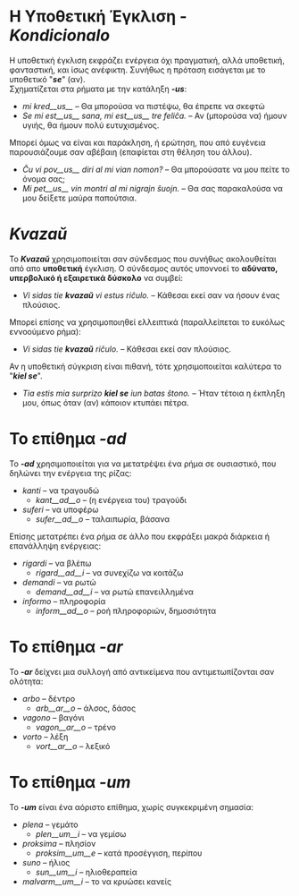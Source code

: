 # Η Υποθετική Έγκλιση - *Kondicionalo*

Η υποθετική έγκλιση εκφράζει ενέργεια όχι πραγματική, αλλά υποθετική, φανταστική, και ίσως ανέφικτη. Συνήθως η πρόταση εισάγεται με το υποθετικό "*__se__*" (αν).  
Σχηματίζεται στα ρήματα με την κατάληξη *__-us__*:

- *mi kred__us__* – Θα μπορούσα να πιστέψω, θα έπρεπε να σκεφτώ
- *Se mi est__us__ sana, mi est__us__ tre feliĉa.* – Αν (μπορούσα να) ήμουν υγιής, θα ήμουν πολύ ευτυχισμένος.

Μπορεί όμως να είναι και παράκληση, ή ερώτηση, που από ευγένεια παρουσιάζουμε σαν αβέβαιη (επαφίεται στη θέληση του άλλου).  

- *Ĉu vi pov__us__ diri al mi vian nomon?* – Θα μπορούσατε να μου πείτε το όνομα σας;  
- *Mi pet__us__ vin montri al mi nigrajn ŝuojn.* – Θα σας παρακαλούσα να μου δείξετε μαύρα παπούτσια.  

# *__Kvazaŭ__*

To *__Kvazaŭ__* χρησιμοποιείται σαν σύνδεσμος που συνήθως ακολουθείται από απο __υποθετική__ έγκλιση. Ο σύνδεσμος αυτός υποννοεί το __αδύνατο, υπερβολικό ή εξαιρετικά δύσκολο__ να συμβεί:

- *Vi sidas tie __kvazaŭ__ vi estus riĉulo.* – Κάθεσαι εκεί σαν να ήσουν ένας πλούσιος.

Μπορεί επίσης να χρησιμοποιηθεί ελλειπτικά (παραλλείπεται το ευκόλως εννοούμενο ρήμα):

- *Vi sidas tie __kvazaŭ__ riĉulo.* – Κάθεσαι εκεί σαν πλούσιος.

Αν η υποθετική σύγκριση είναι πιθανή, τότε χρησιμοποιείται καλύτερα το "*__kiel se__*".  
- *Tia estis mia surprizo __kiel se__ iun batas ŝtono.* – Ήταν τέτοια η έκπληξη μου, όπως όταν (αν) κάποιον κτυπάει πέτρα.

 
# Το επίθημα *__-ad__*

Το *__-ad__* χρησιμοποιείται για να μετατρέψει ένα ρήμα σε ουσιαστικό, που δηλώνει την ενέργεια της ρίζας:

- *kanti* – να τραγουδώ
  - *kant__ad__o* – (η ενέργεια του) τραγούδι
- *suferi* – να υποφέρω
	- *sufer__ad__o* – ταλαιπωρία, βάσανα

Επίσης μετατρέπει ένα ρήμα σε άλλο που εκφράξει μακρά διάρκεια ή επανάλληψη ενέργειας:

- *rigardi* – να βλέπω
  - *rigard__ad__i* – να συνεχίζω να κοιτάζω
- *demandi* – να ρωτώ
	- *demand__ad__i* – να ρωτώ επανειλλημένα
- *informo* – πληροφορία
	- *inform__ad__o* – ροή πληροφοριών, δημοσιότητα


# Το επίθημα *__-ar__*

Το *__-ar__* δείχνει μια συλλογή από αντικείμενα που αντιμετωπίζονται σαν ολότητα:

- *arbo* – δέντρο
	- *arb__ar__o* – άλσος, δάσος
- *vagono* – βαγόνι
	- *vagon__ar__o* – τρένο
- *vorto* – λέξη
	- *vort__ar__o* – λεξικό
 

# Το επίθημα *__-um__*

Το *__-um__* είναι ένα αόριστο επίθημα, χωρίς συγκεκριμένη σημασία:

- *plena* – γεμάτο
  -  *plen__um__i* – να γεμίσω
- *proksima* – πλησίον
  -  *proksim__um__e* – κατά προσέγγιση, περίπου
- *suno* – ήλιος 
	- *sun__um__i* – ηλιοθεραπεία 
- *malvarm__um__i* – το να κρυώσει κανείς
 
